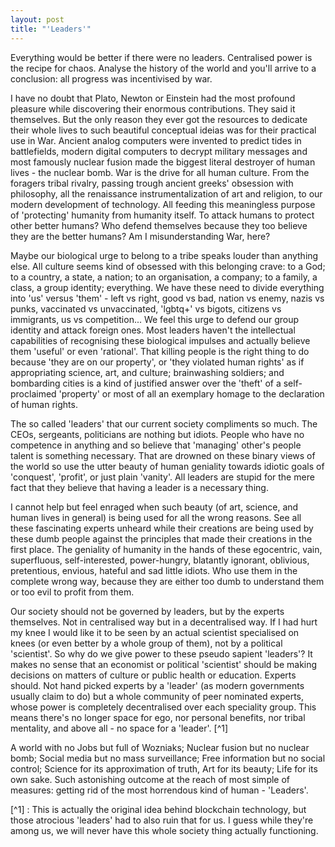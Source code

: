 ```yaml
---
layout: post
title: "'Leaders'"
---
```


Everything would be better if there were no leaders. Centralised power is the recipe for chaos. Analyse the history of the world and you'll arrive to a conclusion: all progress was incentivised by war.

I have no doubt that Plato, Newton or Einstein had the most profound pleasure while discovering their enormous contributions. They said it themselves. But the only reason they ever got the resources to dedicate their whole lives to such beautiful conceptual ideias was for their practical use in War. 
Ancient analog computers were invented to predict tides in battlefields, modern digital computers to decrypt military messages and most famously nuclear fusion made the biggest literal destroyer of human lives - the nuclear bomb. War is the drive for all human culture. From the foragers tribal rivalry, passing trough ancient greeks' obsession with philosophy, all the renaissance instrumentalization of art and religion, to our modern development of technology. All feeding this meaningless purpose of 'protecting' humanity from humanity itself. To attack humans to protect other better humans? Who defend themselves because they too believe they are the better humans? Am I misunderstanding War, here?

Maybe our biological urge to belong to a tribe speaks louder than anything else. All culture seems kind of obsessed with this belonging crave: to a God; to a country, a state, a nation; to an organisation, a company; to a family, a class, a group identity; everything. We have these need to divide everything into 'us' versus 'them' - left vs right, good vs bad, nation vs enemy, nazis vs punks, vaccinated vs unvaccinated, 'lgbtq+' vs bigots, citizens vs immigrants, us vs competition... We feel this urge to defend our group identity and attack foreign ones. Most leaders haven't the intellectual capabilities of recognising these biological impulses and actually believe them 'useful' or even 'rational'. That killing people is the right thing to do because 'they are on our property', or 'they violated human rights' as if appropriating science, art, and culture; brainwashing soldiers; and bombarding cities is a kind of justified answer over the 'theft' of a self-proclaimed 'property' or most of all an exemplary homage to the declaration of human rights.

The so called 'leaders' that our current society compliments so much. The CEOs, sergeants, politicians are nothing but idiots. People who have no competence in anything and so believe that 'managing' other's people talent is something necessary. That are drowned on these binary views of the world so use the utter beauty of human geniality towards idiotic goals of 'conquest', 'profit', or just plain 'vanity'.  All leaders are stupid for the mere fact that they believe that having a leader is a necessary thing.

I cannot help but feel enraged when such beauty (of art, science, and human lives in general) is being used for all the wrong reasons. See all these fascinating experts unheard while their creations are being used by these dumb people against the principles that made their creations in the first place. The geniality of humanity in the hands of these egocentric, vain, superfluous, self-interested, power-hungry, blatantly ignorant, oblivious, pretentious, envious, hateful and sad little idiots. Who use them in the complete wrong way, because they are either too dumb to understand them or too evil to profit from them.

Our society should not be governed by leaders, but by the experts themselves. Not in centralised way but in a decentralised way. If I had hurt my knee I would like it to be seen by an actual scientist specialised on knees (or even better by a whole group of them), not by a political 'scientist'. So why do we give power to these pseudo sapient 'leaders'? It makes no sense that an economist or political 'scientist' should be making decisions on matters of culture or public health or education. Experts should. Not hand picked experts by a 'leader' (as modern governments usually claim to do) but a whole community of peer nominated experts, whose power is completely decentralised over each speciality group.  This means there's no longer space for ego, nor personal benefits, nor tribal mentality, and above all  - no space for a 'leader'. [^1]

A world with no Jobs but full of Wozniaks; Nuclear fusion but no nuclear bomb; Social media but no mass surveillance; Free information but no social control; Science for its approximation of truth, Art for its beauty; Life for its own sake. Such astonishing outcome at the reach of most simple of measures: getting rid of the most horrendous kind of human - 'Leaders'.

[^1] : This is actually the original idea behind blockchain technology, but those atrocious 'leaders' had to also ruin that for us. I guess while they're among us, we will never have this whole society thing actually functioning.
